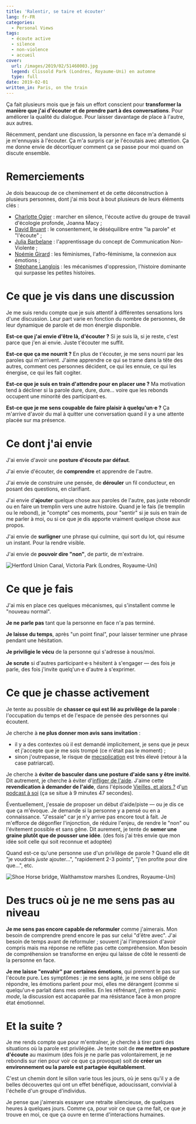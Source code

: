 ```yaml
---
title: 'Ralentir, se taire et écouter'
lang: fr-FR
categories:
  - Personal Views
tags:
  - écoute active
  - silence
  - non-violence
  - accueil
cover:
  url: /images/2019/02/51460003.jpg
  legend: Clissold Park (Londres, Royaume-Uni) en automne
  type: full
date: 2019-02-01
written_in: Paris, on the train
---
```


Ça fait plusieurs mois que je fais un effort conscient pour **transformer la manière que j'ai d'écouter et de prendre part à des conversations**. Pour améliorer la qualité du dialogue. Pour laisser davantage de place à l'autre, aux autres.

Récemment, pendant une discussion, la personne en face m'a demandé si je m'ennuyais à l'écouter. Ça m'a surpris car je l'écoutais avec attention. Ça me donne envie de décortiquer comment ça se passe pour moi quand on discute ensemble.

<!--more-->

# Remerciements

Je dois beaucoup de ce cheminement et de cette déconstruction à plusieurs personnes, dont j'ai mis bout à bout plusieurs de leurs éléments clés :

- [Charlotte Ogier](https://www.usinevivante.org/les-benevoles/charlotte-ogier/) : marcher en silence, l'écoute active du groupe de travail d'écologie profonde, Joanna Macy ;
- [David Bruant](https://davidbruant.github.io/) : le consentement, le déséquilibre entre "la parole" et "l'écoute" ;
- [Julia Barbelane](http://www.juliabarbelane.com/) : l'apprentissage du concept de Communication Non-Violente ;
- [Noémie Girard](https://noemiegirard.co/) : les féminismes, l'afro-féminisme, la connexion aux émotions ;
- [Stéphane Langlois](http://scopyleft.fr/) : les mécanismes d'oppression, l'histoire dominante qui surpasse les petites histoires.


# Ce que je vis dans une discussion

Je me suis rendu compte que je suis attentif à différentes sensations lors d'une discussion. Leur part varie en fonction du nombre de personnes, de leur dynamique de parole et de mon énergie disponible.

**Est-ce que j'ai envie d'être là, d'écouter ?** Si je suis là, si je reste, c'est parce que j'en ai envie. Juste t'écouter me suffit.

**Est-ce que ça me nourrit ?** En plus de t'écouter, je me sens nourri par les paroles qui m'arrivent. J'aime apprendre ce qui se trame dans la tête des autres, comment ces personnes décident, ce qui les ennuie, ce qui les énergise, ce qui les fait cogiter.

**Est-ce que je suis en train d'attendre pour en placer une ?** Ma motivation tend à décliner si la parole dure, dure, dure… voire que les rebonds occupent une minorité des participant·es.

**Est-ce que je me sens coupable de faire plaisir à quelqu'un·e ?** Ça m'arrive d'avoir du mal à quitter une conversation quand il y a une attente placée sur ma présence.


# Ce dont j'ai envie

J'ai envie d'avoir une **posture d'écoute par défaut**.

J'ai envie d'écouter, de **comprendre** et apprendre de l'autre.

J'ai envie de construire une pensée, de **dérouler** un fil conducteur, en posant des questions, en clarifiant.

J'ai envie d'**ajouter** quelque chose aux paroles de l'autre, pas juste rebondir ou en faire un tremplin vers une autre histoire. Quand je le fais (le tremplin ou le rebond), je "compte" ces moments, pour "sentir" si je suis en train de me parler à moi, ou si ce que je dis apporte vraiment quelque chose aux propos.

J'ai envie de **surligner** une phrase qui culmine, qui sort du lot, qui résume un instant. Pour la rendre visible.

J'ai envie de **pouvoir dire "non"**, de partir, de m'extraire.

![Hertford Union Canal, Victoria Park (Londres, Royaume-Uni)](/images/2019/02/64290012.jpg)

# Ce que je fais

J'ai mis en place ces quelques mécanismes, qui s'installent comme le "nouveau normal".

**Je ne parle pas** tant que la personne en face n'a pas terminé.

**Je laisse du temps**, après "un point final", pour laisser terminer une phrase pendant une hésitation.

**Je priviligie le vécu** de la personne qui s'adresse à nous/moi.

**Je scrute** si d'autres participant·e·s hésitent à s'engager — des fois je parle, des fois j'invite quelq'un·e d'autre à s'exprimer.

# Ce que je chasse activement

Je tente au possible de **chasser ce qui est lié au privilège de la parole** : l'occupation du temps et de l'espace de pensée des personnes qui écoutent.

Je cherche à **ne plus donner mon avis sans invitation** :
  - il y a des contextes où il est demandé implicitement, je sens que je peux et j'accepte que je me sois trompé (ce n'était pas le moment) ;
  - sinon j'outrepasse, le risque de [mecsplication][] est très élevé (retour à la case patriarcat).

Je cherche à **éviter de basculer dans une posture d'aide sans y être invité**. Dit autrement, je cherche à éviter d'[infliger de l'aide][]. J'aime cette **revendication à demander de l'aide**, dans l'épisode [Vieilles, et alors ?][] d'[un podcast à soi][] (ça se situe à 9 minutes 47 secondes).

Éventuellement, j'essaie de proposer un début d'aide/piste — ou je dis ce que ça m'évoque. Je demande si la personne y a pensé ou en a connaissance. "J'essaie" car je n'y arrive pas encore tout à fait. Je m'efforce de dégonfler l'injonction, de réduire l'enjeu, de rendre le "non" ou l'évitement possible et sans gêne. Dit aurement, je tente de **semer une graine plutôt que de pousser une idée**. (des fois j'ai très envie que mon idée soit celle qui soit reconnue et adoptée)

Quand est-ce qu'une personne use d'un privilège de parole ? Quand elle dit "je voudrais _juste_ ajouter…", "rapidement 2-3 points", "j'en profite pour dire que…", etc.

![Shoe Horse bridge, Walthamstow marshes (Londres, Royaume-Uni)](/images/2019/02/51460005.jpg)

# Des trucs où je ne me sens pas au niveau

**Je me sens pas encore capable de reformuler** comme j'aimerais. Mon besoin de comprendre prend encore le pas sur celui "d'être avec". J'ai besoin de temps avant de reformuler ; souvent j'ai l'impression d'avoir compris mais ma réponse ne reflète pas cette compréhension. Mon besoin de compréhension se transforme en enjeu qui laisse de côté le ressenti de la personne en face.

**Je me laisse "envahir" par certaines émotions**, qui prennent le pas sur l'écoute pure. Les symptômes : je me sens agité, je me sens obligé de répondre, les émotions parlent pour moi, elles me dérangent (comme si quelqu'un·e parlait dans mes oreilles. En les réfrénant, j'entre en _panic mode_, la discussion est accaparée par ma résistance face à mon propre état émotionnel.

# Et la suite ?

Je me rends compte que pour m'entraîner, je cherche à tirer parti des situations où la parole est privilégiée. Je tente soit de **me mettre en posture d'écoute** au maximum (des fois je ne parle pas volontairement, je ne rebondis sur rien pour voir ce que ça provoque) soit de **créer un environnement ou la parole est partagée équitablement**.

C'est un chemin dont le sillon varie tous les jours, où je sens qu'il y a de belles découvertes qui ont un effet bénéfique, adoucissant, convivial à l'échelle d'un groupe d'individus.

Je pense que j'aimerais essayer une retraite silencieuse, de quelques heures à quelques jours. Comme ça, pour voir ce que ça me fait, ce que je trouve en moi, ce que ça ouvre en terme d'interactions humaines.

[infliger de l'aide]: https://mixitconf.org/2018/vous-arrive-t-il-d-infliger-de-l-aide-
[Vieilles, et alors ?]: https://www.arteradio.com/son/61660809/un_podcast_soi_ndeg14_vieilles_et_alors#t=585
[un podcast à soi]: https://www.arteradio.com/emission/un_podcast_soi
[mecsplication]: https://lesglorieuses.fr/project/mecsplication/
